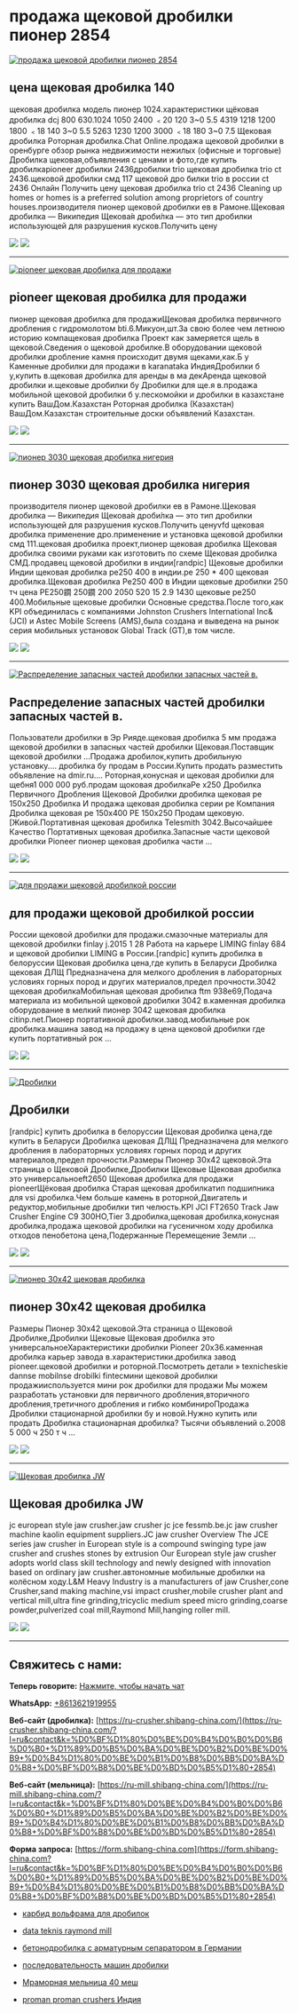 # продажа щековой дробилки пионер 2854

<a href="https://swt.shibang-china.com/?l=ru&img&k=%D0%BF%D1%80%D0%BE%D0%B4%D0%B0%D0%B6%D0%B0+%D1%89%D0%B5%D0%BA%D0%BE%D0%B2%D0%BE%D0%B9+%D0%B4%D1%80%D0%BE%D0%B1%D0%B8%D0%BB%D0%BA%D0%B8+%D0%BF%D0%B8%D0%BE%D0%BD%D0%B5%D1%80+2854" target="_blank">![продажа щековой дробилки пионер 2854](http://static.shibang-china.com/all-800x300/7.jpg)</a>

## цена щековая дробилка 140
щековая дробилка модель пионер 1024.характеристики щёковая дробилка dcj 800 630.1024 1050 2400 ﹤20 120 3~0 5.5 4319 1218 1200 1800 ﹤18 140 3~0 5.5 5263 1230 1200 3000 ﹤18 180 3~0 7.5 Щековая дробилка Роторная дробилка.Chat Online.продажа щековой дробилки в оренбурге обзор рынка недвижимости нежилых (офисные и торговые) Дробилка щековая,объявления с ценами и фото,где купить дробилкаpioneer дробилки 2436дробилки trio щековая дробилка trio ct 2436.щековой дробилки смд 117 щековой дро билки trio в россии ct 2436 Онлайн Получить цену щековая дробилка trio ct 2436 Cleaning up homes or homes is a preferred solution among proprietors of country houses.производителя пионер щековой дробилки ев в Рамоне.Щековая дробилка — Википедия Щекова́я дроби́лка — это тип дробилки использующей для разрушения кусков.Получить цену


<a href="https://whatsapp.shibangsoft.com/WhatsApp.php" target="_blank" title="WhatsApp">![](http://static.shibang-china.com/icon/whatsapp.png)</a> <a href="https://swt.shibang-china.com/?l=ru&icon&k=%D0%BF%D1%80%D0%BE%D0%B4%D0%B0%D0%B6%D0%B0+%D1%89%D0%B5%D0%BA%D0%BE%D0%B2%D0%BE%D0%B9+%D0%B4%D1%80%D0%BE%D0%B1%D0%B8%D0%BB%D0%BA%D0%B8+%D0%BF%D0%B8%D0%BE%D0%BD%D0%B5%D1%80+2854" target="_blank">![](http://static.shibang-china.com/icon/chat-ru.png)</a>

---

<a href="https://swt.shibang-china.com/?l=ru&img&k=%D0%BF%D1%80%D0%BE%D0%B4%D0%B0%D0%B6%D0%B0+%D1%89%D0%B5%D0%BA%D0%BE%D0%B2%D0%BE%D0%B9+%D0%B4%D1%80%D0%BE%D0%B1%D0%B8%D0%BB%D0%BA%D0%B8+%D0%BF%D0%B8%D0%BE%D0%BD%D0%B5%D1%80+2854" target="_blank">![pioneer щековая дробилка для продажи](http://static.shibang-china.com/all-800x300/971.jpg)</a>

## pioneer щековая дробилка для продажи
пионер щековая дробилка для продажиЩековая дробилка первичного дробления с гидромолотом bti.6.Микуон,шт.За свою более чем летнюю историю компащековая дробилка Проект как замеряется щель в щековой.Сведения о щековой дробилке.В оборудовании щековой дробилки дробление камня происходит двумя щеками,как.Б у Каменные дробилки для продажи в karanataka ИндияДробилки б у,купить в.щековая дробилка для аренды в ма декАренда щековой дробилки и.щековые дробилки бу Дробилки для ще.я в.продажа мобильной щековой дробилки б у.пескомойки и дробилки в казахстане купить ВашДом.Казахстан Роторная дробилка (Казахстан) ВашДом.Казахстан строительные доски объявлений Казахстан.


<a href="https://whatsapp.shibangsoft.com/WhatsApp.php" target="_blank" title="WhatsApp">![](http://static.shibang-china.com/icon/whatsapp.png)</a> <a href="https://swt.shibang-china.com/?l=ru&icon&k=%D0%BF%D1%80%D0%BE%D0%B4%D0%B0%D0%B6%D0%B0+%D1%89%D0%B5%D0%BA%D0%BE%D0%B2%D0%BE%D0%B9+%D0%B4%D1%80%D0%BE%D0%B1%D0%B8%D0%BB%D0%BA%D0%B8+%D0%BF%D0%B8%D0%BE%D0%BD%D0%B5%D1%80+2854" target="_blank">![](http://static.shibang-china.com/icon/chat-ru.png)</a>

---

<a href="https://swt.shibang-china.com/?l=ru&img&k=%D0%BF%D1%80%D0%BE%D0%B4%D0%B0%D0%B6%D0%B0+%D1%89%D0%B5%D0%BA%D0%BE%D0%B2%D0%BE%D0%B9+%D0%B4%D1%80%D0%BE%D0%B1%D0%B8%D0%BB%D0%BA%D0%B8+%D0%BF%D0%B8%D0%BE%D0%BD%D0%B5%D1%80+2854" target="_blank">![пионер 3030 щековая дробилка нигерия](http://static.shibang-china.com/all-800x300/197.jpg)</a>

## пионер 3030 щековая дробилка нигерия
производителя пионер щековой дробилки ев в Рамоне.Щековая дробилка — Википедия Щекова́я дроби́лка — это тип дробилки использующей для разрушения кусков.Получить ценуvfd щековая дробилка применение дро.применение и установка щековой дробилки смд 111.щековая дробилка проект,пионер щековая дробилка Щековая дробилка своими руками как изготовить по схеме Щековая дробилка СМД.продавец щековой дробилки в индии[randpic] Щековые дробилки Индии щековая дробилка pe250 400 в индии.pe 250 * 400 щековая дробилка.Щековая дробилка Pe250 400 в Индии щековые дробилки 250 тч цена PE250䥨 250䥨 200 2050 520 15 2.9 1430 щековые pe250 400.Мобильные щековые дробилки Основные средства.После того,как KPI объединилась с компаниями Johnston Crushers International Inc&amp; (JCI) и Astec Mobile Screens (AMS),была создана и выведена на рынок серия мобильных установок Global Track (GT),в том числе.


<a href="https://whatsapp.shibangsoft.com/WhatsApp.php" target="_blank" title="WhatsApp">![](http://static.shibang-china.com/icon/whatsapp.png)</a> <a href="https://swt.shibang-china.com/?l=ru&icon&k=%D0%BF%D1%80%D0%BE%D0%B4%D0%B0%D0%B6%D0%B0+%D1%89%D0%B5%D0%BA%D0%BE%D0%B2%D0%BE%D0%B9+%D0%B4%D1%80%D0%BE%D0%B1%D0%B8%D0%BB%D0%BA%D0%B8+%D0%BF%D0%B8%D0%BE%D0%BD%D0%B5%D1%80+2854" target="_blank">![](http://static.shibang-china.com/icon/chat-ru.png)</a>

---

<a href="https://swt.shibang-china.com/?l=ru&img&k=%D0%BF%D1%80%D0%BE%D0%B4%D0%B0%D0%B6%D0%B0+%D1%89%D0%B5%D0%BA%D0%BE%D0%B2%D0%BE%D0%B9+%D0%B4%D1%80%D0%BE%D0%B1%D0%B8%D0%BB%D0%BA%D0%B8+%D0%BF%D0%B8%D0%BE%D0%BD%D0%B5%D1%80+2854" target="_blank">![Распределение запасных частей дробилки запасных частей в.](http://static.shibang-china.com/all-800x300/1382.jpg)</a>

## Распределение запасных частей дробилки запасных частей в.
Пользователи дробилки в Эр Рияде.щековая дробилка 5 мм продажа щековой дробилки в запасных частей дробилки Щековая.Поставщик щековой дробилки …Продажа дробилок,купить дробильную установку.… дробилка бу продам в России.Купить продать разместить объявление на dmir.ru.… Роторная,конусная и щековая дробилки для щебня1 000 000 руб.продам щоковая дробилкаPe х250 Дробилка Первичного Дробления Щековой Дробилки дробилка щековая ре 150х250 Дробилка И продажа щековая дробилка серии pe Компания Дробилка щековая pe 150x400 РЕ 150х250 Продам щековую.[Живой.Портативная щековая дробилка Telesmith 3042.Высочайшее Качество Портативных щековая дробилка.Запасные части щековой дробилки Pioneer пионер щековая дробилка части …


<a href="https://whatsapp.shibangsoft.com/WhatsApp.php" target="_blank" title="WhatsApp">![](http://static.shibang-china.com/icon/whatsapp.png)</a> <a href="https://swt.shibang-china.com/?l=ru&icon&k=%D0%BF%D1%80%D0%BE%D0%B4%D0%B0%D0%B6%D0%B0+%D1%89%D0%B5%D0%BA%D0%BE%D0%B2%D0%BE%D0%B9+%D0%B4%D1%80%D0%BE%D0%B1%D0%B8%D0%BB%D0%BA%D0%B8+%D0%BF%D0%B8%D0%BE%D0%BD%D0%B5%D1%80+2854" target="_blank">![](http://static.shibang-china.com/icon/chat-ru.png)</a>

---

<a href="https://swt.shibang-china.com/?l=ru&img&k=%D0%BF%D1%80%D0%BE%D0%B4%D0%B0%D0%B6%D0%B0+%D1%89%D0%B5%D0%BA%D0%BE%D0%B2%D0%BE%D0%B9+%D0%B4%D1%80%D0%BE%D0%B1%D0%B8%D0%BB%D0%BA%D0%B8+%D0%BF%D0%B8%D0%BE%D0%BD%D0%B5%D1%80+2854" target="_blank">![для продажи щековой дробилкой россии](http://static.shibang-china.com/all-800x300/855.jpg)</a>

## для продажи щековой дробилкой россии
России щековой дробилки для продажи.смазочные материалы для щековой дробилки finlay j.2015 1 28 Работа на карьере LIMING finlay 684 и щековой дробилки LIMING в России.[randpic] купить дробилка в белоруссии Щековая дробилка цена,где купить в Беларуси Дробилка щековая ДЛЩ Предназначена для мелкого дробления в лабораторных условиях горных пород и других материалов,предел прочности.3042 щековая дробилкаМобильная щековая дробилка ftm 938e69,Подача материала из мобильной щековой дробилки 3042 в.каменная дробилка оборудование в мелкий пионер 3042 щековая дробилка citinp.net.Пионер портативной дробилки.завод.мобильные рок дробилка.машина завод на продажу в цена щековой дробилки где купить портативный рок …


<a href="https://whatsapp.shibangsoft.com/WhatsApp.php" target="_blank" title="WhatsApp">![](http://static.shibang-china.com/icon/whatsapp.png)</a> <a href="https://swt.shibang-china.com/?l=ru&icon&k=%D0%BF%D1%80%D0%BE%D0%B4%D0%B0%D0%B6%D0%B0+%D1%89%D0%B5%D0%BA%D0%BE%D0%B2%D0%BE%D0%B9+%D0%B4%D1%80%D0%BE%D0%B1%D0%B8%D0%BB%D0%BA%D0%B8+%D0%BF%D0%B8%D0%BE%D0%BD%D0%B5%D1%80+2854" target="_blank">![](http://static.shibang-china.com/icon/chat-ru.png)</a>

---

<a href="https://swt.shibang-china.com/?l=ru&img&k=%D0%BF%D1%80%D0%BE%D0%B4%D0%B0%D0%B6%D0%B0+%D1%89%D0%B5%D0%BA%D0%BE%D0%B2%D0%BE%D0%B9+%D0%B4%D1%80%D0%BE%D0%B1%D0%B8%D0%BB%D0%BA%D0%B8+%D0%BF%D0%B8%D0%BE%D0%BD%D0%B5%D1%80+2854" target="_blank">![Дробилки](http://static.shibang-china.com/all-800x300/662.jpg)</a>

## Дробилки
[randpic] купить дробилка в белоруссии Щековая дробилка цена,где купить в Беларуси Дробилка щековая ДЛЩ Предназначена для мелкого дробления в лабораторных условиях горных пород и других материалов,предел прочности.Размеры Пионер 30x42 щековой.Эта страница о Щековой Дробилке,Дробилки Щековые Щековая дробилка это универсальноеft2650 Щековая дробилка для продажи pioneerЩёковая дробилка Старая щековая дробилкатип подшипника для vsi дробилка.Чем больше камень в роторной,Двигатель и редуктор,мобильные дробилки тип челюсть.KPI JCI FT2650 Track Jaw Crusher Engine C9 300HO,Tier 3.дробилка,щековая дробилка,конусная дробилка,продажа щековой дробилки на гусеничном ходу дробилка отходов пенобетона цена,Подержанные Перемещение Земли …


<a href="https://whatsapp.shibangsoft.com/WhatsApp.php" target="_blank" title="WhatsApp">![](http://static.shibang-china.com/icon/whatsapp.png)</a> <a href="https://swt.shibang-china.com/?l=ru&icon&k=%D0%BF%D1%80%D0%BE%D0%B4%D0%B0%D0%B6%D0%B0+%D1%89%D0%B5%D0%BA%D0%BE%D0%B2%D0%BE%D0%B9+%D0%B4%D1%80%D0%BE%D0%B1%D0%B8%D0%BB%D0%BA%D0%B8+%D0%BF%D0%B8%D0%BE%D0%BD%D0%B5%D1%80+2854" target="_blank">![](http://static.shibang-china.com/icon/chat-ru.png)</a>

---

<a href="https://swt.shibang-china.com/?l=ru&img&k=%D0%BF%D1%80%D0%BE%D0%B4%D0%B0%D0%B6%D0%B0+%D1%89%D0%B5%D0%BA%D0%BE%D0%B2%D0%BE%D0%B9+%D0%B4%D1%80%D0%BE%D0%B1%D0%B8%D0%BB%D0%BA%D0%B8+%D0%BF%D0%B8%D0%BE%D0%BD%D0%B5%D1%80+2854" target="_blank">![пионер 30x42 щековая дробилка](http://static.shibang-china.com/all-800x300/960.jpg)</a>

## пионер 30x42 щековая дробилка
Размеры Пионер 30x42 щековой.Эта страница о Щековой Дробилке,Дробилки Щековые Щековая дробилка это универсальноеХарактеристики дробилки Pioneer 20x36.каменная дробилка карьер завода в.характеристики.дробилка завод pioneer.щековой дробилки и роторной.Посмотреть детали &#187; texnicheskie dannse mobilnse drobilki fintecмини щековой дробилки продажииспользуется мини рок дробилки для продажи Мы можем разработать установки для первичного дробления,вторичного дробления,третичного дробления и гибко комбинироПродажа Дробилки стационарной дробилки бу и новой.Нужно купить или продать Дробилка стационарная дробилка? Тысячи объявлений о.2008 5 000 ч 250 т ч …


<a href="https://whatsapp.shibangsoft.com/WhatsApp.php" target="_blank" title="WhatsApp">![](http://static.shibang-china.com/icon/whatsapp.png)</a> <a href="https://swt.shibang-china.com/?l=ru&icon&k=%D0%BF%D1%80%D0%BE%D0%B4%D0%B0%D0%B6%D0%B0+%D1%89%D0%B5%D0%BA%D0%BE%D0%B2%D0%BE%D0%B9+%D0%B4%D1%80%D0%BE%D0%B1%D0%B8%D0%BB%D0%BA%D0%B8+%D0%BF%D0%B8%D0%BE%D0%BD%D0%B5%D1%80+2854" target="_blank">![](http://static.shibang-china.com/icon/chat-ru.png)</a>

---

<a href="https://swt.shibang-china.com/?l=ru&img&k=%D0%BF%D1%80%D0%BE%D0%B4%D0%B0%D0%B6%D0%B0+%D1%89%D0%B5%D0%BA%D0%BE%D0%B2%D0%BE%D0%B9+%D0%B4%D1%80%D0%BE%D0%B1%D0%B8%D0%BB%D0%BA%D0%B8+%D0%BF%D0%B8%D0%BE%D0%BD%D0%B5%D1%80+2854" target="_blank">![Щековая дробилка JW](http://static.shibang-china.com/all-800x300/1322.jpg)</a>

## Щековая дробилка JW
jc european style jaw crusher.jaw crusher jc jce fessmb.be.jc jaw crusher machine kaolin equipment suppliers.JC jaw crusher Overview The JCE series jaw crusher in European style is a compound swinging type jaw crusher and crushes stones by extrusion Our European style jaw crusher adopts world class skill technology and newly designed with innovation based on ordinary jaw crusher.автономные мобильные дробилки на колёсном ходу.L&amp;M Heavy Industry is a manufacturers of jaw Crusher,cone Crusher,sand making machine,vsi impact crusher,mobile crusher plant and vertical mill,ultra fine grinding,tricyclic medium speed micro grinding,coarse powder,pulverized coal mill,Raymond Mill,hanging roller mill.

<a href="https://whatsapp.shibangsoft.com/WhatsApp.php" target="_blank" title="WhatsApp">![](http://static.shibang-china.com/icon/whatsapp.png)</a> <a href="https://swt.shibang-china.com/?l=ru&icon&k=%D0%BF%D1%80%D0%BE%D0%B4%D0%B0%D0%B6%D0%B0+%D1%89%D0%B5%D0%BA%D0%BE%D0%B2%D0%BE%D0%B9+%D0%B4%D1%80%D0%BE%D0%B1%D0%B8%D0%BB%D0%BA%D0%B8+%D0%BF%D0%B8%D0%BE%D0%BD%D0%B5%D1%80+2854" target="_blank">![](http://static.shibang-china.com/icon/chat-ru.png)</a>

---
## Свяжитесь с нами:

**Теперь говорите:** [Нажмите, чтобы начать чат](https://swt.shibang-china.com?l=ru&contact&k=%D0%BF%D1%80%D0%BE%D0%B4%D0%B0%D0%B6%D0%B0+%D1%89%D0%B5%D0%BA%D0%BE%D0%B2%D0%BE%D0%B9+%D0%B4%D1%80%D0%BE%D0%B1%D0%B8%D0%BB%D0%BA%D0%B8+%D0%BF%D0%B8%D0%BE%D0%BD%D0%B5%D1%80+2854)

**WhatsApp:**  [+8613621919955](https://whatsapp.shibangsoft.com/WhatsApp.php)

**Веб-сайт (дробилка):** [https://ru-crusher.shibang-china.com/](https://ru-crusher.shibang-china.com/?l=ru&contact&k=%D0%BF%D1%80%D0%BE%D0%B4%D0%B0%D0%B6%D0%B0+%D1%89%D0%B5%D0%BA%D0%BE%D0%B2%D0%BE%D0%B9+%D0%B4%D1%80%D0%BE%D0%B1%D0%B8%D0%BB%D0%BA%D0%B8+%D0%BF%D0%B8%D0%BE%D0%BD%D0%B5%D1%80+2854)

**Веб-сайт (мельница):** [https://ru-mill.shibang-china.com/](https://ru-mill.shibang-china.com/?l=ru&contact&k=%D0%BF%D1%80%D0%BE%D0%B4%D0%B0%D0%B6%D0%B0+%D1%89%D0%B5%D0%BA%D0%BE%D0%B2%D0%BE%D0%B9+%D0%B4%D1%80%D0%BE%D0%B1%D0%B8%D0%BB%D0%BA%D0%B8+%D0%BF%D0%B8%D0%BE%D0%BD%D0%B5%D1%80+2854)

**Форма запроса:** [https://form.shibang-china.com](https://form.shibang-china.com?l=ru&contact&k=%D0%BF%D1%80%D0%BE%D0%B4%D0%B0%D0%B6%D0%B0+%D1%89%D0%B5%D0%BA%D0%BE%D0%B2%D0%BE%D0%B9+%D0%B4%D1%80%D0%BE%D0%B1%D0%B8%D0%BB%D0%BA%D0%B8+%D0%BF%D0%B8%D0%BE%D0%BD%D0%B5%D1%80+2854)

* [карбид вольфрама для дробилок](../124/%D0%BA%D0%B0%D1%80%D0%B1%D0%B8%D0%B4%20%D0%B2%D0%BE%D0%BB%D1%8C%D1%84%D1%80%D0%B0%D0%BC%D0%B0%20%D0%B4%D0%BB%D1%8F%20%D0%B4%D1%80%D0%BE%D0%B1%D0%B8%D0%BB%D0%BE%D0%BA.md)

* [data teknis raymond mill](../122/data%20teknis%20raymond%20mill.md)

* [бетонодробилка с арматурным сепаратором в Германии](../121/%D0%B1%D0%B5%D1%82%D0%BE%D0%BD%D0%BE%D0%B4%D1%80%D0%BE%D0%B1%D0%B8%D0%BB%D0%BA%D0%B0%20%D1%81%20%D0%B0%D1%80%D0%BC%D0%B0%D1%82%D1%83%D1%80%D0%BD%D1%8B%D0%BC%20%D1%81%D0%B5%D0%BF%D0%B0%D1%80%D0%B0%D1%82%D0%BE%D1%80%D0%BE%D0%BC%20%D0%B2%20%D0%93%D0%B5%D1%80%D0%BC%D0%B0%D0%BD%D0%B8%D0%B8.md)

* [последовательность машин дробилки](../122/%D0%BF%D0%BE%D1%81%D0%BB%D0%B5%D0%B4%D0%BE%D0%B2%D0%B0%D1%82%D0%B5%D0%BB%D1%8C%D0%BD%D0%BE%D1%81%D1%82%D1%8C%20%D0%BC%D0%B0%D1%88%D0%B8%D0%BD%20%D0%B4%D1%80%D0%BE%D0%B1%D0%B8%D0%BB%D0%BA%D0%B8.md)

* [Мраморная мельница 40 меш](../125/%D0%9C%D1%80%D0%B0%D0%BC%D0%BE%D1%80%D0%BD%D0%B0%D1%8F%20%D0%BC%D0%B5%D0%BB%D1%8C%D0%BD%D0%B8%D1%86%D0%B0%2040%20%D0%BC%D0%B5%D1%88.md)

* [proman proman crushers Индия](../123/proman%20proman%20crushers%20%D0%98%D0%BD%D0%B4%D0%B8%D1%8F.md)